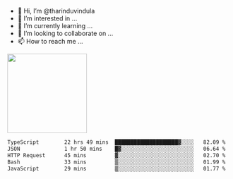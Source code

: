 - 👋 Hi, I’m @tharinduvindula
- 👀 I’m interested in ...
- 🌱 I’m currently learning ...
- 💞️ I’m looking to collaborate on ...
- 📫 How to reach me ...

<!---
tharinduvindula/tharinduvindula is a ✨ special ✨ repository because its `README.md` (this file) appears on your GitHub profile.
You can click the Preview link to take a look at your changes.
--->

<img height="180em" src="https://github-readme-stats.vercel.app/api?username=tharinduvindula&show_icons=true&hide_border=false&&count_private=true&include_all_commits=true" />


<!--START_SECTION:waka-->

```txt
TypeScript        22 hrs 49 mins  ████████████████████▓░░░░   82.09 %
JSON              1 hr 50 mins    █▓░░░░░░░░░░░░░░░░░░░░░░░   06.64 %
HTTP Request      45 mins         ▓░░░░░░░░░░░░░░░░░░░░░░░░   02.70 %
Bash              33 mins         ▒░░░░░░░░░░░░░░░░░░░░░░░░   01.99 %
JavaScript        29 mins         ▒░░░░░░░░░░░░░░░░░░░░░░░░   01.77 %
```

<!--END_SECTION:waka-->

